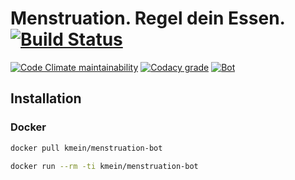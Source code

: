 # Menstruation. Regel dein Essen. [![Build Status](https://img.shields.io/docker/cloud/build/kmein/menstruation-bot.svg?logo=docker&logoColor=white&style=flat-square)](https://hub.docker.com/r/kmein/menstruation-bot)

[![Code Climate maintainability](https://img.shields.io/codeclimate/maintainability/kmein/menstruation-telegram.svg?style=flat-square)](https://codeclimate.com/github/kmein/menstruation-telegram)
[![Codacy grade](https://img.shields.io/codacy/grade/a160baefc83742e6bb2c924a4b744399.svg?style=flat-square)](https://app.codacy.com/project/kmein/menstruation-telegram/dashboard?bid=12385436)
[![Bot](https://img.shields.io/badge/telegram-chat-blue.svg?logo=telegram&logoColor=white&colorB=2CA5E0&style=flat-square)](https://t.me/menstruate_bot)

## Installation

### Docker

```bash
docker pull kmein/menstruation-bot

docker run --rm -ti kmein/menstruation-bot
```
